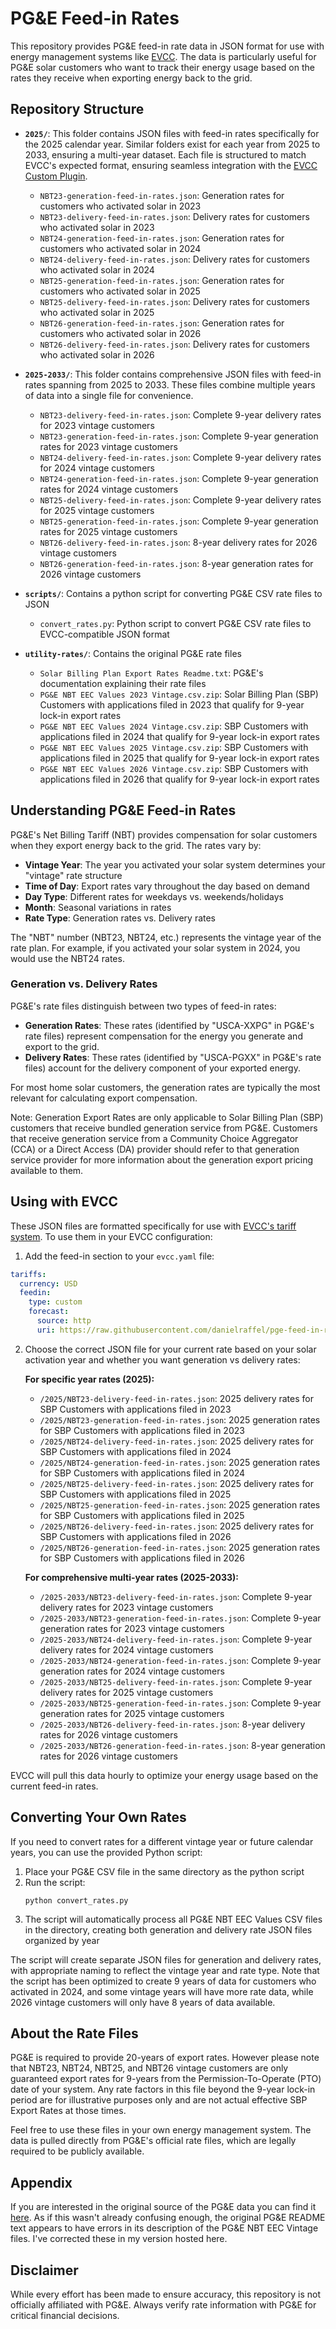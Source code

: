 # PG&E Feed-in Rates

This repository provides PG&E feed-in rate data in JSON format for use with energy management systems like [EVCC](https://evcc.io). The data is particularly useful for PG&E solar customers who want to track their energy usage based on the rates they receive when exporting energy back to the grid.

## Repository Structure

- **`2025/`**: This folder contains JSON files with feed-in rates specifically for the 2025 calendar year. Similar folders exist for each year from 2025 to 2033, ensuring a multi-year dataset. Each file is structured to match EVCC's expected format, ensuring seamless integration with the [EVCC Custom Plugin](https://docs.evcc.io/en/docs/tariffs#custom-plugin).
  - `NBT23-generation-feed-in-rates.json`: Generation rates for customers who activated solar in 2023
  - `NBT23-delivery-feed-in-rates.json`: Delivery rates for customers who activated solar in 2023
  - `NBT24-generation-feed-in-rates.json`: Generation rates for customers who activated solar in 2024
  - `NBT24-delivery-feed-in-rates.json`: Delivery rates for customers who activated solar in 2024
  - `NBT25-generation-feed-in-rates.json`: Generation rates for customers who activated solar in 2025
  - `NBT25-delivery-feed-in-rates.json`: Delivery rates for customers who activated solar in 2025
  - `NBT26-generation-feed-in-rates.json`: Generation rates for customers who activated solar in 2026
  - `NBT26-delivery-feed-in-rates.json`: Delivery rates for customers who activated solar in 2026

- **`2025-2033/`**: This folder contains comprehensive JSON files with feed-in rates spanning from 2025 to 2033. These files combine multiple years of data into a single file for convenience.
  - `NBT23-delivery-feed-in-rates.json`: Complete 9-year delivery rates for 2023 vintage customers
  - `NBT23-generation-feed-in-rates.json`: Complete 9-year generation rates for 2023 vintage customers
  - `NBT24-delivery-feed-in-rates.json`: Complete 9-year delivery rates for 2024 vintage customers
  - `NBT24-generation-feed-in-rates.json`: Complete 9-year generation rates for 2024 vintage customers
  - `NBT25-delivery-feed-in-rates.json`: Complete 9-year delivery rates for 2025 vintage customers
  - `NBT25-generation-feed-in-rates.json`: Complete 9-year generation rates for 2025 vintage customers
  - `NBT26-delivery-feed-in-rates.json`: 8-year delivery rates for 2026 vintage customers
  - `NBT26-generation-feed-in-rates.json`: 8-year generation rates for 2026 vintage customers

- **`scripts/`**: Contains a python script for converting PG&E CSV rate files to JSON
  - `convert_rates.py`: Python script to convert PG&E CSV rate files to EVCC-compatible JSON format

- **`utility-rates/`**: Contains the original PG&E rate files
  - `Solar Billing Plan Export Rates Readme.txt`: PG&E's documentation explaining their rate files
  - `PG&E NBT EEC Values 2023 Vintage.csv.zip`: Solar Billing Plan (SBP) Customers with applications filed in 2023 that qualify for 9-year lock-in export rates
  - `PG&E NBT EEC Values 2024 Vintage.csv.zip`: SBP Customers with applications filed in 2024 that qualify for 9-year lock-in export rates
  - `PG&E NBT EEC Values 2025 Vintage.csv.zip`: SBP Customers with applications filed in 2025 that qualify for 9-year lock-in export rates
  - `PG&E NBT EEC Values 2026 Vintage.csv.zip`: SBP Customers with applications filed in 2026 that qualify for 9-year lock-in export rates

## Understanding PG&E Feed-in Rates

PG&E's Net Billing Tariff (NBT) provides compensation for solar customers when they export energy back to the grid. The rates vary by:

- **Vintage Year**: The year you activated your solar system determines your "vintage" rate structure
- **Time of Day**: Export rates vary throughout the day based on demand
- **Day Type**: Different rates for weekdays vs. weekends/holidays
- **Month**: Seasonal variations in rates
- **Rate Type**: Generation rates vs. Delivery rates

The "NBT" number (NBT23, NBT24, etc.) represents the vintage year of the rate plan. For example, if you activated your solar system in 2024, you would use the NBT24 rates.

### Generation vs. Delivery Rates

PG&E's rate files distinguish between two types of feed-in rates:

- **Generation Rates**: These rates (identified by "USCA-XXPG" in PG&E's rate files) represent compensation for the energy you generate and export to the grid.
- **Delivery Rates**: These rates (identified by "USCA-PGXX" in PG&E's rate files) account for the delivery component of your exported energy.

For most home solar customers, the generation rates are typically the most relevant for calculating export compensation.

Note: Generation Export Rates are only applicable to Solar Billing Plan (SBP) customers that receive bundled generation service from PG&E. Customers that receive generation service from a Community Choice Aggregator (CCA) or a Direct Access (DA) provider should refer to that generation service provider for more information about the generation export pricing available to them.

## Using with EVCC

These JSON files are formatted specifically for use with [EVCC's tariff system](https://docs.evcc.io/en/docs/tariffs). To use them in your EVCC configuration:

1. Add the feed-in section to your `evcc.yaml` file:

```yaml
tariffs:
  currency: USD
  feedin:
    type: custom
    forecast:
      source: http
      uri: https://raw.githubusercontent.com/danielraffel/pge-feed-in-rates/refs/heads/main/2025/NBT24-generation-feed-in-rates.json
```

2. Choose the correct JSON file for your current rate based on your solar activation year and whether you want generation vs delivery rates:
   
   **For specific year rates (2025):**
   * `/2025/NBT23-delivery-feed-in-rates.json`: 2025 delivery rates for SBP Customers with applications filed in 2023
   * `/2025/NBT23-generation-feed-in-rates.json`: 2025 generation rates for SBP Customers with applications filed in 2023
   * `/2025/NBT24-delivery-feed-in-rates.json`: 2025 delivery rates for SBP Customers with applications filed in 2024
   * `/2025/NBT24-generation-feed-in-rates.json`: 2025 generation rates for SBP Customers with applications filed in 2024
   * `/2025/NBT25-delivery-feed-in-rates.json`: 2025 delivery rates for SBP Customers with applications filed in 2025
   * `/2025/NBT25-generation-feed-in-rates.json`: 2025 generation rates for SBP Customers with applications filed in 2025
   * `/2025/NBT26-delivery-feed-in-rates.json`: 2025 delivery rates for SBP Customers with applications filed in 2026
   * `/2025/NBT26-generation-feed-in-rates.json`: 2025 generation rates for SBP Customers with applications filed in 2026
   
   **For comprehensive multi-year rates (2025-2033):**
   * `/2025-2033/NBT23-delivery-feed-in-rates.json`: Complete 9-year delivery rates for 2023 vintage customers
   * `/2025-2033/NBT23-generation-feed-in-rates.json`: Complete 9-year generation rates for 2023 vintage customers
   * `/2025-2033/NBT24-delivery-feed-in-rates.json`: Complete 9-year delivery rates for 2024 vintage customers
   * `/2025-2033/NBT24-generation-feed-in-rates.json`: Complete 9-year generation rates for 2024 vintage customers
   * `/2025-2033/NBT25-delivery-feed-in-rates.json`: Complete 9-year delivery rates for 2025 vintage customers
   * `/2025-2033/NBT25-generation-feed-in-rates.json`: Complete 9-year generation rates for 2025 vintage customers
   * `/2025-2033/NBT26-delivery-feed-in-rates.json`: 8-year delivery rates for 2026 vintage customers
   * `/2025-2033/NBT26-generation-feed-in-rates.json`: 8-year generation rates for 2026 vintage customers

EVCC will pull this data hourly to optimize your energy usage based on the current feed-in rates.

## Converting Your Own Rates

If you need to convert rates for a different vintage year or future calendar years, you can use the provided Python script:

1. Place your PG&E CSV file in the same directory as the python script
2. Run the script:
   ```
   python convert_rates.py
   ```
3. The script will automatically process all PG&E NBT EEC Values CSV files in the directory, creating both generation and delivery rate JSON files organized by year

The script will create separate JSON files for generation and delivery rates, with appropriate naming to reflect the vintage year and rate type. Note that the script has been optimized to create 9 years of data for customers who activated in 2024, and some vintage years will have more rate data, while 2026 vintage customers will only have 8 years of data available.

## About the Rate Files

PG&E is required to provide 20-years of export rates. However please note that NBT23, NBT24, NBT25, and NBT26 vintage customers are only guaranteed export rates for 9-years from the Permission-To-Operate (PTO) date of your system. Any rate factors in this file beyond the 9-year lock-in period are for illustrative purposes only and are not actual effective SBP Export Rates at those times. 

Feel free to use these files in your own energy management system. The data is pulled directly from PG&E's official rate files, which are legally required to be publicly available.

## Appendix

If you are interested in the original source of the PG&E data you can find it [here](https://www.pge.com/assets/pge/docs/vanities/PGE-Solar-Billing-Plan-Export-Rates.zip). As if this wasn't already confusing enough, the original PG&E README text appears to have errors in its description of the PG&E NBT EEC Vintage files. I've corrected these in my version hosted here.

## Disclaimer

While every effort has been made to ensure accuracy, this repository is not officially affiliated with PG&E. Always verify rate information with PG&E for critical financial decisions.

